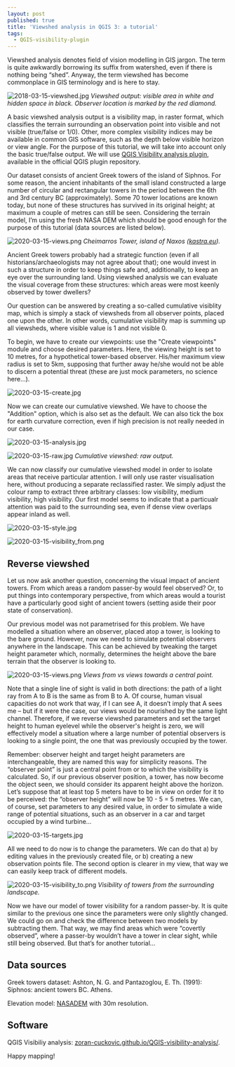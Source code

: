 ```yaml
---
layout: post
published: true
title: 'Viewshed analysis in QGIS 3: a tutorial'
tags:
  - QGIS-visibility-plugin
---
```


Viewshed analysis denotes field of vision modelling in GIS jargon. The term is quite awkwardly borrowing its suffix from watershed, even if there is nothing being “shed”. Anyway, the term viewshed has become commonplace in GIS terminology and is here to stay. 

![2018-03-15-viewshed.jpg]({{site.baseurl}}/figures/2020-03-15-viewshed.jpg)
*Viewshed output: visible area in white and hidden space in black. Observer location is marked by the red diamond.* 

A basic viewshed analysis output is a visibility map, in raster format, which classifies the terrain surrounding an observation point into visible and not visible (true/false or 1/0). Other, more complex visibility indices may be available in common GIS software, such as the depth below visible horizon or view angle. For the purpose of this tutorial, we will take into account only the basic true/false output. We will use [QGIS Visibility analysis plugin]( http://www.zoran-cuckovic.from.hr/QGIS-visibility-analysis/), available in the official QGIS plugin repository. 

Our dataset consists of ancient Greek towers of the island of Siphnos. For some reason, the ancient inhabitants of the small island constructed a large number of circular and rectangular towers in the period between the 6th and 3rd century BC (approximately). Some 70 tower locations are known today, but none of these structures has survived in its original height; at maximum a couple of metres can still be seen. Considering the terrain model, I’m using the fresh NASA DEM which should be good enough for the purpose of this tutorial (data sources are listed below). 

![2020-03-15-views.png]({{site.baseurl}}/figures/2020-03-15-tower.jpg)
*Cheimarros Tower, island of Naxos ([kastra.eu](https://www.kastra.eu/castleen.php?kastro=xeimaros)).*

Ancient Greek towers probably had a strategic function (even if all historians/archaeologists may not agree about that); one would invest in such a structure in order to keep things safe and, additionally, to keep an eye over the surrounding land. Using viewshed analysis we can evaluate the visual coverage from these structures: which areas were most keenly observed by tower dwellers? 

Our question can be answered by creating a so-called cumulative visiblity map, which is simply a stack of viewsheds from all observer points, placed one upon the other. In other words, cumulative visibility map is summing up all viewsheds, where visible value is 1 and not visible 0. 

To begin, we have to create our viewpoints: use the "Create viewpoints" module and choose desired parameters. Here, the viewing height is set to 10 metres, for a hypothetical tower-based observer. His/her maximum view radius is set to 5km, supposing that further away he/she would not be able to discern a potential threat (these are just mock parameters, no science here…). 

![2020-03-15-create.jpg]({{site.baseurl}}/figures/2020-03-15-create.jpg)

Now we can create our cumulative viewshed. We have to choose the "Addition" option, which is also set as the default. We can also tick the box for earth curvature correction, even if high precision is not really needed in our case.  

![2020-03-15-analysis.jpg]({{site.baseurl}}/figures/2020-03-15-analysis.jpg)

![2020-03-15-raw.jpg]({{site.baseurl}}/figures/2020-03-15-raw.jpg)
*Cumulative viewshed: raw output.*

We can now classify our cumulative viewshed model in order to isolate areas that receive particular attention. I will only use raster visualisation here, without producing a separate reclassified raster. We simply adjust the colour ramp to extract three arbitrary classes: low visibility, medium visibility, high visibility. Our first model seems to indicate that a particualr attention was paid to the surrounding sea, even if dense view overlaps appear inland as well.  

![2020-03-15-style.jpg]({{site.baseurl}}/figures/2020-03-15-style.jpg)

![2020-03-15-visibility_from.png]({{site.baseurl}}/figures/2020-03-15-visibility_from.png)

## Reverse viewshed 

Let us now ask another question, concerning the visual impact of ancient towers. From which areas a random passer-by would feel observed? Or, to put things into contemporary perspective, from which areas would a tourist have a particularly good sight of ancient towers (setting aside their poor state of conservation). 

Our previous model was not parametrised for this problem. We have modelled a situation where an observer, placed atop a tower, is looking to the bare ground. However, now we need to simulate potential observers anywhere in the landscape. This can be achieved by tweaking the target height parameter which, normally, determines the height above the bare terrain that the observer is looking to. 

![2020-03-15-views.png]({{site.baseurl}}/figures/2020-03-15-views.png)
*Views from vs views towards a central point.*

Note that a single line of sight is valid in both directions: the path of a light ray from A to B is the same as from B to A. Of course, human visual capacities do not work that way, if I can see A, it doesn’t imply that A sees me – but if it were the case, our views would be nourished by the same light channel. Therefore, if we reverse viewshed parameters and set the target height to human eyelevel while the observer's height is zero, we will effectively model a situation where a large number of potential observers is looking to a single point, the one that was previously occupied by the tower.

Remember: observer height and target height parameters are interchangeable, they are named this way for simplicity reasons. The “observer point” is just a central point from or to which the visibility is calculated. So, if our previous observer position, a tower, has now become the object seen, we should consider its apparent height above the horizon. Let’s suppose that at least top 5 meters have to be in view on order for it to be perceived: the “observer height” will now be 10 - 5 = 5 metres. We can, of course, set parameters to any desired value, in order to simulate a wide range of potential situations, such as an observer in a car and target occupied by a wind turbine… 

![2020-03-15-targets.jpg]({{site.baseurl}}/figures/2020-03-15-targets.jpg)

All we need to do now is to change the parameters. We can do that a) by editing values in the previously created file, or b) creating a new observation points file. The second option is clearer in my view, that way we can easily keep track of different models. 

![2020-03-15-visibility_to.png]({{site.baseurl}}/figures/2020-03-15-visibility_to.png)
*Visibility of towers from the surrounding landscape.*

Now we have our model of tower visibility for a random passer-by. It is quite similar to the previous one since the parameters were only slightly changed. We could go on and check the difference between two models by subtracting them. That way, we may find areas which were “covertly observed”, where a passer-by wouldn’t have a tower in clear sight, while still being observed. But that’s for another tutorial…  
 
## Data sources

Greek towers dataset: Ashton, N. G. and Pantazoglou, E. Th. (1991): Siphnos: ancient towers BC. Athens. 

Elevation model: [NASADEM](https://earthdata.nasa.gov/esds/competitive-programs/measures/nasadem) with 30m resolution.

## Software

QGIS Visibiliy analysis: [zoran-cuckovic.github.io/QGIS-visibility-analysis/](https://zoran-cuckovic.github.io/QGIS-visibility-analysis/).

Happy mapping!
